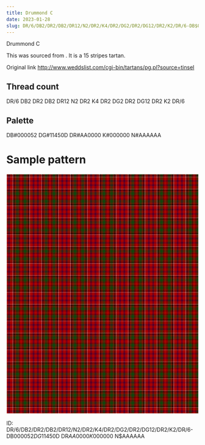 ```yaml
---
title: Drummond C
date: 2023-01-28
slug: DR/6/DB2/DR2/DB2/DR12/N2/DR2/K4/DR2/DG2/DR2/DG12/DR2/K2/DR/6-DB$000052 DG$11450D DR$AA0000 K$000000 N$AAAAAA
---
```

Drummond C

This was sourced from <no value>.  It is a 15 stripes tartan.

Original link http://www.weddslist.com/cgi-bin/tartans/pg.pl?source=tinsel

## Thread count
DR/6 DB2 DR2 DB2 DR12 N2 DR2 K4 DR2 DG2 DR2 DG12 DR2 K2 DR/6

## Palette
DB#000052 DG#11450D DR#AA0000 K#000000 N#AAAAAA

# Sample pattern

![Tartan detail](tartan.png "DR/6 DB2 DR2 DB2 DR12 N2 DR2 K4 DR2 DG2 DR2 DG12 DR2 K2 DR/6 tartan")

ID: DR/6/DB2/DR2/DB2/DR12/N2/DR2/K4/DR2/DG2/DR2/DG12/DR2/K2/DR/6-DB$000052 DG$11450D DR$AA0000 K$000000 N$AAAAAA